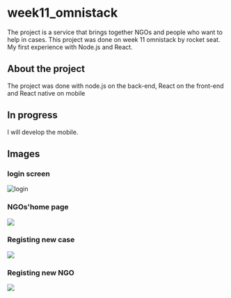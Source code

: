 # week11_omnistack
The project is a service that brings together NGOs and people who want to help in cases.
This project was done on week 11 omnistack by rocket seat. 
My first experience with Node.js and React.

## About the project
The project was done with node.js on the back-end, React on the front-end and React native on mobile

## In progress
I will develop the mobile.

## Images
### login screen
![login](https://github.com/italosilva01/week11_omnistack/blob/refactoring/image/LoginScreen.png)
### NGOs'home page
![](https://github.com/italosilva01/week11_omnistack/blob/refactoring/image/NGOs'Cases.png)
### Registing new case 
![](https://github.com/italosilva01/week11_omnistack/blob/refactoring/image/RegisterNewCase.png)
### Registing new NGO 
![](https://github.com/italosilva01/week11_omnistack/blob/refactoring/image/RegisterNewNGO.png)

